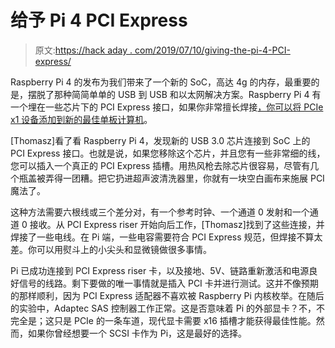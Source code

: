 # 给予 Pi 4 PCI Express

> 原文:[https://hack aday . com/2019/07/10/giving-the-pi-4-PCI-express/](https://hackaday.com/2019/07/10/giving-the-pi-4-pci-express/)

Raspberry Pi 4 的发布为我们带来了一个新的 SoC，高达 4g 的内存，最重要的是，摆脱了那种简简单单的 USB 到 USB 和以太网解决方案。Raspberry Pi 4 有一个埋在一些芯片下的 PCI Express 接口，如果你非常擅长焊接[，你可以将 PCIe x1 设备添加到新的最佳单板计算机](http://mloduchowski.com/en/blog/raspberry-pi-4-b-pci-express/)。

[Thomasz]看了看 Raspberry Pi 4，发现新的 USB 3.0 芯片连接到 SoC 上的 PCI Express 接口。也就是说，如果您移除这个芯片，并且您有一些非常细的线，您可以插入一个真正的 PCI Express 插槽。用热风枪去除芯片很容易，尽管有几个瓶盖被弄得一团糟。把它扔进超声波清洗器里，你就有一块空白画布来施展 PCI 魔法了。

这种方法需要六根线或三个差分对，有一个参考时钟、一个通道 0 发射和一个通道 0 接收。从 PCI Express riser 开始向后工作，[Thomasz]找到了这些连接，并焊接了一些电线。在 Pi 端，一些电容需要符合 PCI Express 规范，但焊接不算太差。你可以用熨斗上的小尖头和显微镜做很多事情。

Pi 已成功连接到 PCI Express riser 卡，以及接地、5V、链路重新激活和电源良好信号的线路。剩下要做的唯一事情就是插入 PCI 卡并进行测试。这并不像预期的那样顺利，因为 PCI Express 适配器不喜欢被 Raspberry Pi 内核枚举。在随后的实验中，Adaptec SAS 控制器工作正常。这是否意味着 Pi 的外部显卡？不，不完全是；这只是 PCIe 的一条车道，现代显卡需要 x16 插槽才能获得最佳性能。然而，如果你曾经想要一个 SCSI 卡作为 Pi，这是最好的选择。